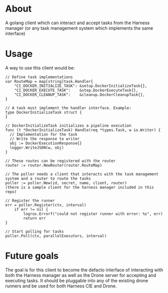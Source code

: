 # About

A golang client which can interact and accept tasks from the Harness manager (or any task management system which implements the same interface)

# Usage

A way to use this client would be:

```
// Define task implementations
var RouteMap = map[string]task.Handler{
	"CI_DOCKER_INITIALIZE_TASK": &setup.DockerInitializeTask{},
	"CI_DOCKER_EXECUTE_TASK":    &step.DockerExecuteTask{},
	"CI_DOCKER_CLEANUP_TASK":    &cleanup.DockerCleanupTask{},
}

// A task must implement the handler interface. Example:
type DockerInitializeTask struct {
}

// DockerInitializeTask initializes a pipeline execution
func (t *DockerInitializeTask) Handle(req *types.Task, w io.Writer) {
  // Implementation for the task
  // Write the response to writer
  obj := DockerExecutionResponse{}
  logger.WriteJSON(w, obj)
}

// These routes can be registered with the router
router := router.NewRouter(router.RouteMap)

// The poller needs a client that interacts with the task management system and a router to route the tasks
poller := poller.New(id, secret, name, client, router)
(there is a sample client for the harness manager included in this repo)

// Register the runner
err = poller.Register(ctx, interval)
	if err != nil {
		logrus.Errorf("could not register runner with error: %s", err)
		return err
}

// Start polling for tasks
poller.Poll(ctx, parallelExecutors, interval)
```

# Future goals

The goal is for this client to become the defacto interface of interacting with both the Harness manager as well as the Drone server for accepting and executing tasks. It should be pluggable into any of the existing drone runners and be used for both Harness CIE and Drone.
